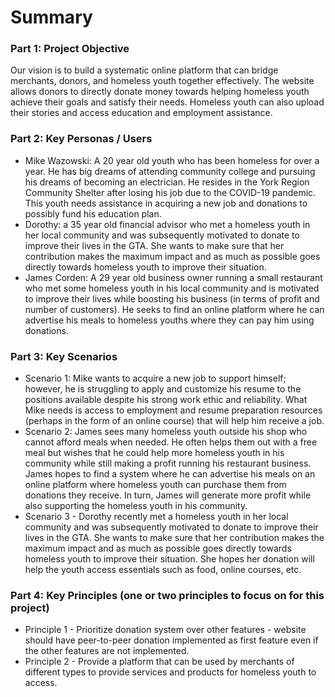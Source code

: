 # Summary

### Part 1: Project Objective

Our vision is to build a systematic online platform that can bridge merchants, donors, and homeless youth together effectively. The website allows donors to directly donate money towards helping homeless youth achieve their goals and satisfy their needs. Homeless youth can also upload their stories and access education and employment assistance.

### Part 2: Key Personas / Users

- Mike Wazowski: A 20 year old youth who has been homeless for over a year. He has big dreams of attending community college and pursuing his dreams of becoming an electrician. He resides in the York Region Community Shelter after losing his job due to the COVID-19 pandemic. This youth needs assistance in acquiring a new job and donations to possibly fund his education plan.
- Dorothy: a 35 year old financial advisor who met a homeless youth in her local community and was subsequently motivated to donate to improve their lives in the GTA. She wants to make sure that her contribution makes the maximum impact and as much as possible goes directly towards homeless youth to improve their situation.
- James Corden: A 29 year old business owner running a small restaurant who met some homeless youth in his local community and is motivated to improve their lives while boosting his business (in terms of profit and number of customers). He seeks to find an online platform where he can advertise his meals to homeless youths where they can pay him using donations.

### Part 3: Key Scenarios

- Scenario 1: Mike wants to acquire a new job to support himself; however, he is struggling to apply and customize his resume to the positions available despite his strong work ethic and reliability. What Mike needs is access to employment and resume preparation resources (perhaps in the form of an online course) that will help him receive a job.
- Scenario 2: James sees many homeless youth outside his shop who cannot afford meals when needed. He often helps them out with a free meal but wishes that he could help more homeless youth in his community while still making a profit running his restaurant business. James hopes to find a system where he can advertise his meals on an online platform where homeless youth can purchase them from donations they receive. In turn, James will generate more profit while also supporting the homeless youth in his community.
- Scenario 3 - Dorothy recently met a homeless youth in her local community and was subsequently motivated to donate to improve their lives in the GTA. She wants to make sure that her contribution makes the maximum impact and as much as possible goes directly towards homeless youth to improve their situation. She hopes her donation will help the youth access essentials such as food, online courses, etc.

### Part 4: Key Principles (one or two principles to focus on for this project)

- Principle 1 - Prioritize donation system over other features - website should have peer-to-peer donation implemented as first feature even if the other features are not implemented.
- Principle 2 - Provide a platform that can be used by merchants of different types to provide services and products for homeless youth to access.
